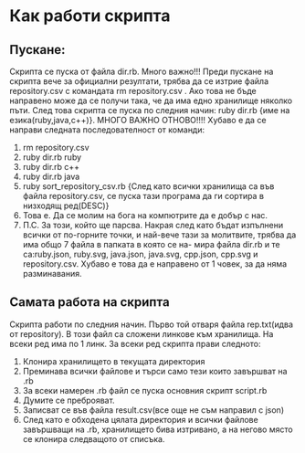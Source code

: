 # Как работи скрипта
## Пускане:
  Скрипта се пуска от файла dir.rb. Много важно!!! Преди пускане на скрипта вече за
  официални резултати, трябва да се изтрие файла repository.csv с командата rm repository.csv .
  Ако това не бъде направено може да се получи така, че да има едно хранилище няколко пъти.
  След това скрипта се пуска по следния начин: ruby dir.rb {име на езика(ruby,java,c++)}.
  МНОГО ВАЖНО ОТНОВО!!!! Хубаво е да се направи следната последователност от команди:
  1. rm repository.csv
  2. ruby dir.rb ruby
  3. ruby dir.rb c++
  4. ruby dir.rb java
  5. ruby sort_repository_csv.rb {След като всички хранилища са във файла repository.csv,
  се пуска тази програма да ги сортира в низходящ ред(DESC)}
  6. Това е. Да се молим на бога на компютрите да е добър с нас. 
  7. П.С. За този, който ще парсва. Накрая след като бъдат изпълнени всички от по-горните 
  точки, и най-вече тази за молитвите, трябва да има общо 7 файла в папката в която се на-
  мира файла dir.rb и те са:ruby.json, ruby.svg, java.json, java.svg, cpp.json, cpp.svg и
  repository.csv. Хубаво е това да е направено от 1 човек, за да няма разминавания.

## Самата работа на скрипта
  Скрипта работи по следния начин. Първо той отваря файла rep.txt(идва от repository).
  В този файл са сложени линкове към хранилища. На всеки ред има по 1 линк. За всеки ред
  скрипта прави следното:
  1. Клонира хранилището в текущата директория
  2. Преминава всички файлове и търси само тези които завършват на .rb
  3. За всеки намерен .rb файл се пуска основния скрипт script.rb
  4. Думите се преброяват.
  5. Записват се във файла result.csv(все още не съм направил с json)
  6. След като е обходена цялата директория и всички файлове завършващи на .rb,
  хранилището бива изтривано, а на негово място се клонира следващото от списъка.
